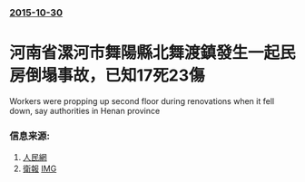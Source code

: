 ### [2015-10-30](/news/2015/10/30/index.md)

##### 
# 河南省漯河市舞陽縣北舞渡鎮發生一起民房倒塌事故，已知17死23傷 

Workers were propping up second floor during renovations when it fell down, say authorities in Henan province


### 信息来源:

1. [人民網](http://politics.people.com.cn/BIG5/n/2015/1101/c70731-27761890.html)
2. [衛報](http://www.theguardian.com/world/2015/oct/31/building-collapse-in-china-leaves-at-least-17-dead) [IMG](https://i.guim.co.uk/img/static/sys-images/Guardian/Pix/pictures/2015/10/31/1446273949122/ac8542ec-cb92-45ca-a614-efcb0a29611a-2060x1236.jpeg?width=1200&height=630&quality=85&auto=format&fit=crop&overlay-align=bottom%2Cleft&overlay-width=100p&overlay-base64=L2ltZy9zdGF0aWMvb3ZlcmxheXMvdGctYWdlLTIwMTUucG5n&enable=upscale&s=859671ee550285fdd86324eba88bb09f)
